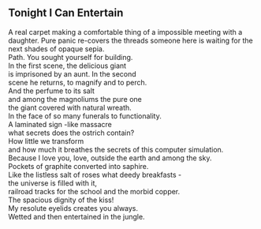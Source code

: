 Tonight I Can Entertain
-----------------------
A real carpet making a comfortable thing of a impossible meeting with a daughter. Pure panic re-covers the threads someone here is waiting for the next shades of opaque sepia.  
Path. You sought yourself for building.  
In the first scene, the delicious giant  
is imprisoned by an aunt. In the second  
scene he returns, to magnify and to perch.  
And the perfume to its salt  
and among the magnoliums the pure one  
the giant covered with natural wreath.  
In the face of so many funerals to functionality.  
A laminated sign -like massacre  
what secrets does the ostrich contain?  
How little we transform  
and how much it breathes the secrets of this computer simulation.  
Because I love you, love, outside the earth and among the sky.  
Pockets of graphite converted into saphire.  
Like the listless salt of roses what deedy breakfasts -  
the universe is filled with it,  
railroad tracks for the school and the morbid copper.  
The spacious dignity of the kiss!  
My resolute eyelids creates you always.  
Wetted and then entertained in the jungle.  
